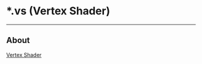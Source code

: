 # *.vs (Vertex Shader)

___

## About

[Vertex Shader](https://www.nvidia.com/en-us/drivers/feature-vertexshader/#:~:text=A%20vertex%20shader%20is%20a,on%20the%20objects'%20vertex%20data.)
